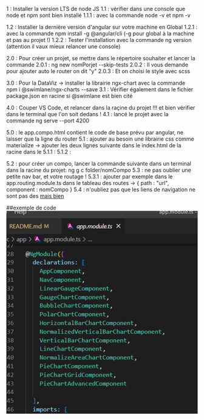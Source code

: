 1 : Installer la version LTS de node JS
1.1 : vérifier dans une console que node et npm sont bien installé
1.1.1 : avec la commande node -v et npm -v

1.2 : Installer la dernière version d'angular sur votre machine en Global
1.2.1 : avec la commande npm install -g @angular/cli   (-g pour global à la machine et pas au projet !)
1.2.2 : Tester l'installation avec la commande ng version    (attention il vaux mieux relancer une console)

2.0 : Pour créer un projet, se mettre dans le répertoire souhaiter et lancer la commande
2.0.1 : ng new nomPorjet --skip-tests
2.0.2 : Il vous demande pour ajouter auto le router on dit "y"
2.0.3 : Et on choisi le style avec scss


3.0 : Pour la DataViz -> installer la librairie ngx-chart avec la commande npm i @swimlane/ngx-charts --save
3.1 : Vérifier également dans le fichier package.json en racine si @swimlane est bien cité

4.0 : Couper VS Code, et relancer dans la raçine du projet !!! et bien vérifier dans le terminal que l'on soit dedans !
4.1 : lancé le projet avec la commande ng serve --port 4200

5.0 : le app.compo.html contient le code de base prévu par angular, ne laisser que la ligne du router <router-outlet>
5.1 : ajouter au besoin une librairie css comme materialize -> ajouter les deux lignes suivante dans le index.html de la racine dans le <head>
5.1.1 : <link rel="stylesheet" href="https://cdnjs.cloudflare.com/ajax/libs/materialize/1.0.0/css/materialize.min.css">
5.1.2 : <script src="https://cdnjs.cloudflare.com/ajax/libs/materialize/1.0.0/js/materialize.min.js"></script>

5.2 : pour créer un compo, lancer la commande suivante dans un terminal dans la racine du projet: ng g c folder/nomCompo
5.3 : ne pas oublier une petite nav bar, et votre routage ! 
5.3.1 : ajouter par exemple dans le app.routing.module.ts dans le tableau des routes -> { path : "url", component : nomCompo }
5.4 : n'oubliez pas que les liens de navigation ne sont pas des <a href="url"> mais bien <a routerLink="path">

##exemple de code
![This is an image](./src/assets/app.module.PNG)

